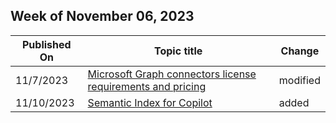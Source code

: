 <!-- This file is generated automatically each week. Changes made to this file will be overwritten.-->



## Week of November 06, 2023


| Published On |Topic title | Change |
|------|------------|--------|
| 11/7/2023 | [Microsoft Graph connectors license requirements and pricing](/MicrosoftSearch/licensing) | modified |
| 11/10/2023 | [Semantic Index for Copilot](/MicrosoftSearch/semantic-index-for-copilot) | added |
